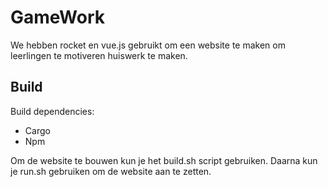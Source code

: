 # GameWork

We hebben rocket en vue.js gebruikt om een website te maken om leerlingen te motiveren huiswerk te maken.

## Build
Build dependencies: 
- Cargo
- Npm

Om de website te bouwen kun je het build.sh script gebruiken.
Daarna kun je run.sh gebruiken om de website aan te zetten.
